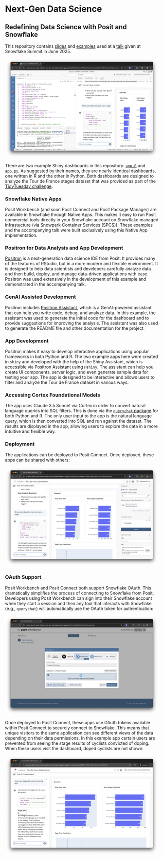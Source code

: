 # Next-Gen Data Science
## Redefining Data Science with Posit and Snowflake

This repository contains [slides](slides/slides.pdf) and [examples](dashboard/)
used at a
[talk](https://reg.snowflake.com/flow/snowflake/summit25/sessions/page/catalog/session/1740789935873001N0BU)
given at Snowflake Summit in June 2025.

![Tour de France Dashboard Screenshot](img/positron-dashboard.png)

There are two example Shiny dashboards in this repository: [`app.R`](app.R) and
[`app.py`](app.py). As suggested by their names, they are nearly identical
dashboards, one written in R and the other in Python. Both dashboards are
designed to analyze the Tour de France stages dataset that was provided as part
of the [TidyTuesday
challenge](https://github.com/rfordatascience/tidytuesday/blob/main/data/2020/2020-04-07/readme.md).

### Snowflake Native Apps
Posit Workbench (and soon Posit Connect and Posit Package Manager) are available
 in Snowflake through Native Apps. This makes it easy to run Posit commercial 
 tools directly in your Snowflake account on Snowflake managed infrastucture 
 (via Snowpark Container Services (SPCS)). These examples and the accompanying 
 talk were built exclusively using this Native App implementation.

### Positron for Data Analysis and App Development
[Positron](https://positron.posit.co/) is a next-generation data science IDE
from Posit. It provides many of the features of RStudio, but in a more modern
and flexible environment. It is designed to help data scientists and developers
carefully analyze data and then build, deploy, and manage data-driven
applications with ease. Positron was used extensively in the development of this
example and demonstrated in the accompanying talk.

### GenAI Assisted Development
Positron includes [Positron
Assistant](https://positron.posit.co/assistant.html), which is a GenAI-powered
assistant that can help you write code, debug, and analyze data. In this
example, the assistant was used to generate the initial code for the dashboard
and to provide suggestions for improving the analysis. The assistant was also
used to generate the README file and other documentation for the project.

### App Development
Positron makes it easy to develop interactive applications using popular
frameworks in both Python and R. The two example apps here were created in
`shiny` and developed with the help of the Shiny Assistant, which is accessible
via Positron Assistant using `@shiny`. The assistant can help you create UI
components, server logic, and even generate sample data for testing your app.
The app is designed to be interactive and allows users to filter and analyze
the Tour de France dataset in various ways.

### Accessing Cortex Foundational Models
The app uses Claude 3.5 Sonnet via Cortex in order to convert natural
language queries into SQL filters. This is done via the [`querychat`
package](https://github.com/posit-dev/querychat) for both Python and R. The
only user input to the app is the natural language query, which is then
converted into SQL and run against the dataset. The results are displayed in
the app, allowing users to explore the data in a more intuitive and flexible
way.

### Deployment
The applications can be deployed to Posit Connect. Once deployed, these apps 
can be shared with others:

![A screenshot of the Tour de France dashboard deployed to Posit Connect](img/connect-dashboard.png)

### OAuth Support
Posit Workbench and Posit Connect both support Snowflake OAuth. This
dramatically simplifies the process of connecting to Snowflake from Posit.
Developers using Posit Workbench can sign into their Snowflake account when
they start a session and then any tool that interacts with Snowflake (e.g.,
`querychat`) will automatically use the OAuth token for authentication:

![A screenshot of the OAuth sign-in dialog in Posit Workbench](img/workbench-oauth.png)

Once deployed to Posit Connect, these apps use OAuth tokens available within
Posit Connect to securely connect to Snowflake. This means that unique visitors
to the same application can see different views of the data depending on their
data permissions. In this example app certain users are prevented from seeing
the stage results of cyclists convicted of doping. When these users visit the
dashboard, doped cyclists are not shown:

![A screenshot of the Tour de France dashboard deployed to Posit Connect where doped cyclists are not shown](img/connect-oauth.png)
